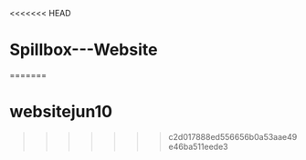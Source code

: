 <<<<<<< HEAD
# Spillbox---Website
=======
# websitejun10
>>>>>>> c2d017888ed556656b0a53aae49e46ba511eede3
